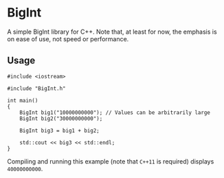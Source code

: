 # BigInt

A simple BigInt library for C++. Note that, at least for now, the emphasis is on ease of use, not speed or performance.

## Usage

```
#include <iostream>

#include "BigInt.h"

int main()
{
	BigInt big1("10000000000"); // Values can be arbitrarily large
	BigInt big2("30000000000");

	BigInt big3 = big1 + big2;

	std::cout << big3 << std::endl;
}
```

Compiling and running this example (note that `C++11` is required) displays `40000000000`.
